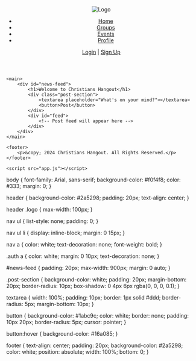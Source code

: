 <ChristFlex html>
<html lang="en">
<head>
    <meta charset="UTF-8">
    <meta name="viewport" content="width=device-width, initial-scale=1.0">
    <title>Christians Hangout</title>
    <link rel="stylesheet" href="styles.css">
</head>
<body>
    <header>
        <img src="https://via.placeholder.com/100" alt="Logo" class="logo">
        <nav>
            <ul>
                <li><a href="index.html">Home</a></li>
                <li><a href="groups.html">Groups</a></li>
                <li><a href="events.html">Events</a></li>
                <li><a href="profile.html">Profile</a></li>
            </ul>
        </nav>
        <div class="auth">
            <a href="login.html">Login</a> | <a href="signup.html">Sign Up</a>
        </div>
    </header>

    <main>
        <div id="news-feed">
            <h1>Welcome to Christians Hangout</h1>
            <div class="post-section">
                <textarea placeholder="What's on your mind?"></textarea>
                <button>Post</button>
            </div>
            <div id="feed">
                <!-- Post feed will appear here -->
            </div>
        </div>
    </main>

    <footer>
        <p>&copy; 2024 Christians Hangout. All Rights Reserved.</p>
    </footer>

    <script src="app.js"></script>
</body>
</html>

body {
    font-family: Arial, sans-serif;
    background-color: #f0f4f8;
    color: #333;
    margin: 0;
}

header {
    background-color: #2a5298;
    padding: 20px;
    text-align: center;
}

header .logo {
    max-width: 100px;
}

nav ul {
    list-style: none;
    padding: 0;
}

nav ul li {
    display: inline-block;
    margin: 0 15px;
}

nav a {
    color: white;
    text-decoration: none;
    font-weight: bold;
}

.auth a {
    color: white;
    margin: 0 10px;
    text-decoration: none;
}

#news-feed {
    padding: 20px;
    max-width: 900px;
    margin: 0 auto;
}

.post-section {
    background-color: white;
    padding: 20px;
    margin-bottom: 20px;
    border-radius: 10px;
    box-shadow: 0 4px 6px rgba(0, 0, 0, 0.1);
}

textarea {
    width: 100%;
    padding: 10px;
    border: 1px solid #ddd;
    border-radius: 5px;
    margin-bottom: 10px;
}

button {
    background-color: #1abc9c;
    color: white;
    border: none;
    padding: 10px 20px;
    border-radius: 5px;
    cursor: pointer;
}

button:hover {
    background-color: #16a085;
}

footer {
    text-align: center;
    padding: 20px;
    background-color: #2a5298;
    color: white;
    position: absolute;
    width: 100%;
    bottom: 0;
}
